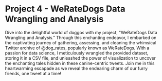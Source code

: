 # Project 4 - WeRateDogs Data Wrangling and Analysis

Dive into the delightful world of doggos with my project, "WeRateDogs Data Wrangling and Analysis." Through this enchanting endeavor, I embarked on the captivating journey of gathering, assessing, and cleaning the whimsical Twitter archive of @dog_rates, popularly known as WeRateDogs. With a passion for data science, I meticulously wrangled the provided dataset, storing it in a CSV file, and unleashed the power of visualization to uncover the enchanting tales hidden in these canine-centric tweets. Join me in this heartwarming escapade as we reveal the endearing charm of our furry friends, one tweet at a time!
